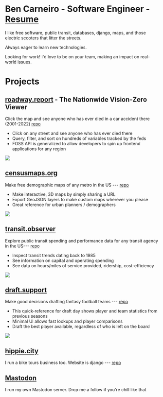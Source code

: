 # Ben Carneiro - Software Engineer - <a href="https://censusmaps.org/resume">Resume</a>

I like free software, public transit, databases, django, maps, and those electric scooters that litter the streets. 

Always eager to learn new technologies.

Looking for work! I'd love to be on your team, making an impact on real-world issues. 


# Projects
## <a href="https://roadway.report">roadway.report</a> - The Nationwide Vision-Zero Viewer
Click the map and see anyone who has ever died in a car accident there (2001-2022)
<a href="https://github.com/bencarneiro/ntsb">repo</a>
<ul>
  <li>Click on any street and see anyone who has ever died there</li>
  <li>Query, filter, and sort on hundreds of variables tracked by the feds</li>
  <li>FOSS API is generalized to allow developers to spin up frontend applications for any region</li>
</ul>
<img src="https://censusmaps.org/static/death.png">
<br>

## <a href="https://censusmaps.org">censusmaps.org</a>
Make free demographic maps of any metro in the US --- 
<a href="https://github.com/bencarneiro/maps">repo</a>
<ul>
  <li>Make interactive, 3D maps by simply sharing a URL</li>
  <li>Export GeoJSON layers to make custom maps wherever you please</li>
  <li>Great reference for urban planners / demographers</li>
</ul>

<img src="https://censusmaps.org/static/la.png">


## <a href="https://transit.observer">transit.observer</a>
Explore public transit spending and performance data for any transit agency in the US--- 
<a href="https://github.com/bencarneiro/transportation-bots">repo</a>
<ul>
  <li>Inspect transit trends dating back to 1985</li>
  <li>See information on capital and operating spending</li>
  <li>See data on hours/miles of service provided, ridership, cost-efficiency</li>
</ul>

<img src="https://censusmaps.org/static/transit.png">

## <a href="https://draft.support">draft.support</a>
Make good decisions drafting fantasy football teams --- 
<a href="https://github.com/bencarneiro/fantasy">repo</a>
<ul>
  <li>This quick-reference for draft day shows player and team statistics from previous seasons</li>
  <li>Minimal UI allows fast lookups and player comparisons</li>
  <li>Draft the best player available, regardless of who is left on the board</li>
</ul>

<img src="https://censusmaps.org/static/football.png">


## <a href="https://hippie.city">hippie.city</a>
I run a bike tours business too. Website is django --- 
<a href="https://github.com/bencarneiro/biketours">repo</a>


## <a href="https://bencarneiro.com/@ben">Mastodon</a>
I run my own Mastodon server. Drop me a follow if you're chill like that
